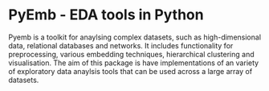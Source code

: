 # PyEmb - EDA tools in Python

Pyemb is a toolkit for anaylsing complex datasets, such as high-dimensional data, relational databases and networks. It includes functionality for preprocessing, various embedding techniques, hierarchical clustering and visualisation. The aim of this package is have implementations of an variety of exploratory data anaylsis tools that can be used across a large array of datasets. 



